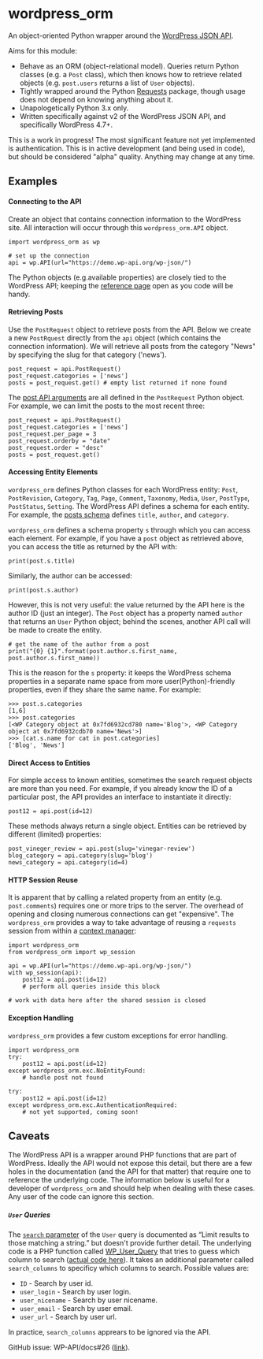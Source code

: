 # wordpress_orm
An object-oriented Python wrapper around the [WordPress JSON API](https://developer.wordpress.org/rest-api/).

Aims for this module:

* Behave as an ORM (object-relational model). Queries return Python classes (e.g. a `Post` class), which then knows how to retrieve related objects (e.g. `post.users` returns a list of  `User` objects).
* Tightly wrapped around the Python [Requests](http://docs.python-requests.org/en/master/) package, though usage does not depend on knowing anything about it.
* Unapologetically Python 3.x only.
* Written specifically against v2 of the WordPress JSON API, and specifically WordPress 4.7+.

This is a work in progress! The most significant feature not yet implemented is authentication. This is in active development (and being used in code), but should be considered "alpha" quality. Anything may change at any time.

## Examples

#### Connecting to the API

Create an object that contains connection information to the WordPress site. All interaction will occur through this `wordpress_orm.API` object.

```
import wordpress_orm as wp

# set up the connection
api = wp.API(url="https://demo.wp-api.org/wp-json/")
```

The Python objects (e.g.available properties) are closely tied to the WordPress API; keeping the [reference page](https://developer.wordpress.org/rest-api/reference/) open as you code will be handy.

#### Retrieving Posts

Use the `PostRequest` object to retrieve posts from the API. Below we create a new `PostRquest` directly from the `api` object (which contains the connection information). We will retrieve all posts from the category "News" by specifying the slug for that category ('news').

```
post_request = api.PostRequest()
post_request.categories = ['news']
posts = post_request.get() # empty list returned if none found
```

The [post API arguments](https://developer.wordpress.org/rest-api/reference/posts/#arguments) are all defined in the `PostRequest` Python object. For example, we can limit the posts to the most recent three:

```
post_request = api.PostRequest()
post_request.categories = ['news']
post_request.per_page = 3
post_request.orderby = "date"
post_request.order = "desc"
posts = post_request.get()
```

#### Accessing Entity Elements

`wordpress_orm` defines Python classes for each WordPress entity: `Post`, `PostRevision`, `Category`, `Tag`, `Page`, `Comment`, `Taxonomy`, `Media`, `User`, `PostType`, `PostStatus`, `Setting`. The WordPress API defines a schema for each entity. For example, the [posts schema](https://developer.wordpress.org/rest-api/reference/posts/#schema) defines `title`, `author`, and `category`. 

`wordpress_orm` defines a schema property `s` through which you can access each element. For example, if you have a `post` object as retrieved above, you can access the title as returned by the API with:

```
print(post.s.title)
```

Similarly, the author can be accessed:

```
print(post.s.author)
```

However, this is not very useful: the value returned by the API here is the author ID (just an integer). The `Post` object has a property named `author` that returns an `User` Python object; behind the scenes, another API call will be made to create the entity.

```
# get the name of the author from a post
print("{0} {1}".format(post.author.s.first_name, post.author.s.first_name))
```

This is the reason for the `s` property: it keeps the WordPress schema properties in a separate name space from more user(Python)-friendly properties, even if they share the same name. For example:

```
>>> post.s.categories
[1,6]
>>> post.categories
[<WP Category object at 0x7fd6932cd780 name='Blog'>, <WP Category object at 0x7fd6932cdb70 name='News'>]
>>> [cat.s.name for cat in post.categories]
['Blog', 'News']
```

#### Direct Access to Entities

For simple access to known entities, sometimes the search request objects are more than you need. For example, if you already know the ID of a particular post, the API provides an interface to instantiate it directly:

```
post12 = api.post(id=12)
```

These methods always return a single object. Entities can be retrieved by different (limited) properties:

```
post_vineger_review = api.post(slug='vinegar-review')
blog_category = api.category(slug='blog')
news_category = api.category(id=4)
```

#### HTTP Session Reuse

It is apparent that by calling a related property from an entity (e.g. `post.comments`) requires one or more trips to the server. The overhead of opening and closing numerous connections can get "expensive". The `wordpress_orm` provides a way to take advantage of reusing a `requests` session from within a [context manager](http://docs.python-requests.org/en/master/user/advanced/#session-objects):

```
import wordpress_orm
from wordpress_orm import wp_session

api = wp.API(url="https://demo.wp-api.org/wp-json/")
with wp_session(api):
	post12 = api.post(id=12)
	# perform all queries inside this block
	
# work with data here after the shared session is closed
```

#### Exception Handling

`wordpress_orm` provides a few custom exceptions for error handling.

```
import wordpress_orm
try:
	post12 = api.post(id=12)
except wordpress_orm.exc.NoEntityFound:
	# handle post not found
```

```
try:
	post12 = api.post(id=12)
except wordpress_orm.exc.AuthenticationRequired:
	# not yet supported, coming soon!
```

## Caveats

The WordPress API is a wrapper around PHP functions that are part of WordPress. Ideally the API would not expose this detail, but there are a few holes in the documentation (and the API for that matter) that require one to reference the underlying code. The information below is useful for a developer of `wordpress_orm` and should help when dealing with these cases. Any user of the code can ignore this section.

##### `User` Queries

The [`search` parameter](https://developer.wordpress.org/rest-api/reference/users/#arguments) of the `User` query is documented as “Limit results to those matching a string.” but doesn't provide further detail. The underlying code is a PHP function called [WP_User_Query](https://codex.wordpress.org/Class_Reference/WP_User_Query) that tries to guess which column to search ([actual code here](https://github.com/WordPress/WordPress/blob/921e131eae45801b8fdb1ecfceb5d7839fdfd509/wp-includes/class-wp-user-query.php#L524-L533)). It takes an additional parameter called `search_columns` to specificy which columns to search. Possible values are:

* `ID` - Search by user id.
* `user_login` - Search by user login.
* `user_nicename` - Search by user nicename.
* `user_email` - Search by user email.
* `user_url` - Search by user url.


In practice, `search_columns` apprears to be ignored via the API.


GitHub issue: WP-API/docs#26 ([link](https://github.com/WP-API/docs/issues/26)).